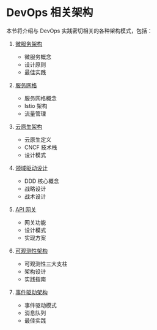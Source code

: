 # DevOps 相关架构

本节将介绍与 DevOps 实践密切相关的各种架构模式，包括：

1. [微服务架构](microservice/README.md)
   - 微服务概念
   - 设计原则
   - 最佳实践

2. [服务网格](service-mesh/README.md)
   - 服务网格概念
   - Istio 架构
   - 流量管理

3. [云原生架构](cloud-native/README.md)
   - 云原生定义
   - CNCF 技术栈
   - 设计模式

4. [领域驱动设计](ddd/README.md)
   - DDD 核心概念
   - 战略设计
   - 战术设计

5. [API 网关](api-gateway/README.md)
   - 网关功能
   - 设计模式
   - 实现方案

6. [可观测性架构](observability/README.md)
   - 可观测性三大支柱
   - 架构设计
   - 实践指南

7. [事件驱动架构](event-driven/README.md)
   - 事件驱动模式
   - 消息队列
   - 最佳实践 